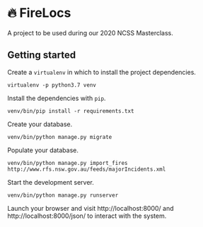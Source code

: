 # 🔥 FireLocs

A project to be used during our 2020 NCSS Masterclass.

## Getting started

Create a `virtualenv` in which to install the project dependencies.

    virtualenv -p python3.7 venv

Install the dependencies with `pip`.

    venv/bin/pip install -r requirements.txt

Create your database.

    venv/bin/python manage.py migrate

Populate your database.

    venv/bin/python manage.py import_fires http://www.rfs.nsw.gov.au/feeds/majorIncidents.xml

Start the development server.

    venv/bin/python manage.py runserver

Launch your browser and visit http://localhost:8000/ and http://localhost:8000/json/ to interact with the system.
